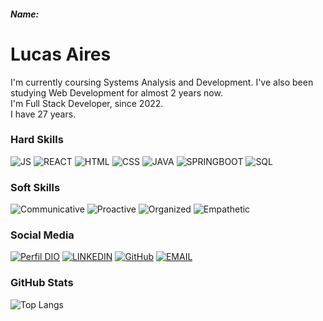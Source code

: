 ##### Name:

# Lucas Aires
I'm currently coursing Systems Analysis and Development. I've also been studying Web Development for almost 2 years now.
<br>
I'm Full Stack Developer, since 2022.
<br>
I have 27 years.
<br>

### Hard Skills
![JS](https://img.shields.io/badge/JavaScript-yellow)
![REACT](https://img.shields.io/badge/React-cyan)
![HTML](https://img.shields.io/badge/HTML-red)
![CSS](https://img.shields.io/badge/CSS-blue)
![JAVA](https://img.shields.io/badge/JAVA-yellow)
![SPRINGBOOT](https://img.shields.io/badge/SpringBoot-green)
![SQL](https://img.shields.io/badge/SQL-orange)

### Soft Skills
![Communicative](https://img.shields.io/badge/Communicative-red)
![Proactive](https://img.shields.io/badge/Proactive-blue)
![Organized](https://img.shields.io/badge/Organized-red)
![Empathetic](https://img.shields.io/badge/Empathetic-blue)

### Social Media
[![Perfil DIO](https://img.shields.io/badge/DIO/PERFIL-darkblue)](https://web.dio.me/users/lucasairesdev?tab=skills&page=1)
[![LINKEDIN](https://img.shields.io/badge/Linkdin-blue)](https://www.linkedin.com/in/lucas-aires/)
[![GitHub](https://img.shields.io/badge/GitHub-black)](https://github.com/lucasairesdev)
[![EMAIL](https://img.shields.io/badge/Email-red)](<a href=mailto:"lucasairesdev@gmail.com">)

### GitHub Stats
![Top Langs](https://github-readme-stats-git-masterrstaa-rickstaa.vercel.app/api/top-langs/?username=lucasairesdev&layout=compact&bg_color=013&border_color=30A3DC&title_color=E94D5F&text_color=FFF)
